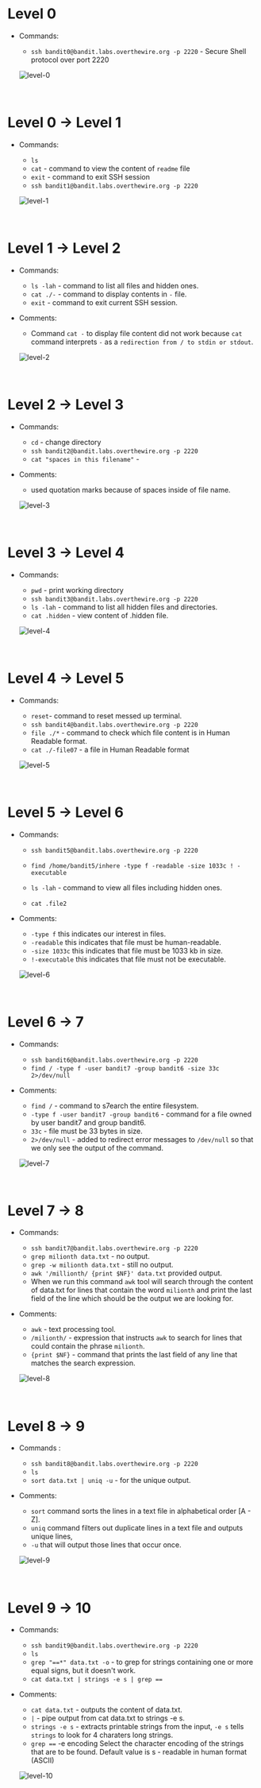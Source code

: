 # Level 0

- Commands:

    - `ssh bandit0@bandit.labs.overthewire.org -p 2220` - Secure Shell protocol over port 2220

    ![level-0](./bandit_level_0.png)

<br>

# Level 0 -> Level 1

- Commands:
    - `ls`
    - `cat` - command to view the content of `readme` file
    - `exit` - command to exit SSH session
    - `ssh bandit1@bandit.labs.overthewire.org -p 2220`

    ![level-1](./bandit_level_1.png)
<br>

# Level 1 -> Level 2

- Commands:
    - `ls -lah` - command to list all files and hidden ones.
    - `cat ./-` - command to display contents in `-` file.
    - `exit` - command to exit current SSH session.

- Comments:
    - Command `cat -` to display file content did not work because `cat` command interprets `-` as a `redirection from / to stdin or stdout`.

    ![level-2](./bandit_level_2.png)
<br>

# Level 2 -> Level 3

- Commands:
    - `cd` - change directory
    - `ssh bandit2@bandit.labs.overthewire.org -p 2220`
    - `cat "spaces in this filename"` - 

- Comments:
    - used quotation marks because of spaces inside of file name.

    ![level-3](./bandit_level_3.png) 
<br>

# Level 3 -> Level 4

- Commands:
    - `pwd` - print working directory
    - `ssh bandit3@bandit.labs.overthewire.org -p 2220`
    - `ls -lah` - command to list all hidden files and directories.
    - `cat .hidden` - view content of .hidden file.

    ![level-4](./bandit_level_4.png) 
<br>

# Level 4 -> Level 5

- Commands:

    - `reset`- command to reset messed up terminal.
    - `ssh bandit4@bandit.labs.overthewire.org -p 2220`
    - `file ./*` -  command to check which file content is in Human Readable format.
    - `cat ./-file07` - a file in Human Readable format

    ![level-5](./bandit_level_5.png)
<br>

# Level 5 -> Level 6

- Commands:
    - `ssh bandit5@bandit.labs.overthewire.org -p 2220`
    
    - `find /home/bandit5/inhere -type f -readable -size 1033c ! -executable`
    - `ls -lah` - command to view all files including hidden ones.
    - `cat .file2`


- Comments:

    - `-type f` this indicates our interest in files.
    - `-readable` this indicates that file must be human-readable.
    - `-size 1033c` this indicates that file must be 1033 kb in size.
    - `!-executable` this indicates that file must not be executable.


    ![level-6](./bandit_level_6.png)
<br>

# Level 6 -> 7

- Commands:
    - `ssh bandit6@bandit.labs.overthewire.org -p 2220`
    - `find / -type f -user bandit7 -group bandit6 -size 33c 2>/dev/null`


- Comments:

    - `find /` - command to s7earch the entire filesystem.
    - `-type f -user bandit7 -group bandit6` - command for a file owned by user bandit7 and group bandit6.
    - `33c` - file must be 33 bytes in size. 
    - `2>/dev/null` - added to redirect error messages to `/dev/null` so that we only see the output of the command.

     ![level-7](./bandit_level_7.png)
<br>

# Level 7 -> 8

- Commands:
    - `ssh bandit7@bandit.labs.overthewire.org -p 2220`
    - `grep milionth data.txt` - no output.
    - `grep -w milionth data.txt` - still no output.
    - `awk '/millionth/ {print $NF}' data.txt` provided output.
    - When we run this command `awk` tool will search through the content of data.txt for lines that contain the word `milionth` and print the last field of the line which should be the output we are looking for.


- Comments:

    - `awk` - text processing tool. 
    - `/milionth/` - expression that instructs `awk` to search for lines that could contain the phrase `milionth`.
    - `{print $NF}` - command that prints the last field of any line that matches the search expression.

    ![level-8](./bandit_level_8.png)
<br>

# Level 8 -> 9

- Commands :
    - `ssh bandit8@bandit.labs.overthewire.org -p 2220`
    - `ls`
    - `sort data.txt | uniq -u` - for the unique output.


- Comments:

    - `sort` command sorts the lines in a text file in alphabetical order [A - Z].
    - `uniq` command filters out duplicate lines in a text file and outputs unique lines,
    - `-u` that will output those lines that occur once.

    ![level-9](./bandit_level_9.png)
<br>

# Level 9 -> 10

- Commands:

    - `ssh bandit9@bandit.labs.overthewire.org -p 2220`
    - `ls`
    - `grep "==*" data.txt -o` - to grep for strings containing one or more equal signs, but it doesn't work.
    - `cat data.txt | strings -e s | grep ==`

- Comments:

    - `cat data.txt` - outputs the content of data.txt.
    - `|` - pipe output from cat data.txt to strings -e s.
    - `strings -e s` - extracts printable strings from the input, `-e s` tells `strings` to look for 4 charaters long strings.
    - `grep ==` -e encoding
           Select the character encoding of the strings that are to be found.  Default value is s - readable in human format (ASCII) 

    ![level-10](./bandit_level_10.png)